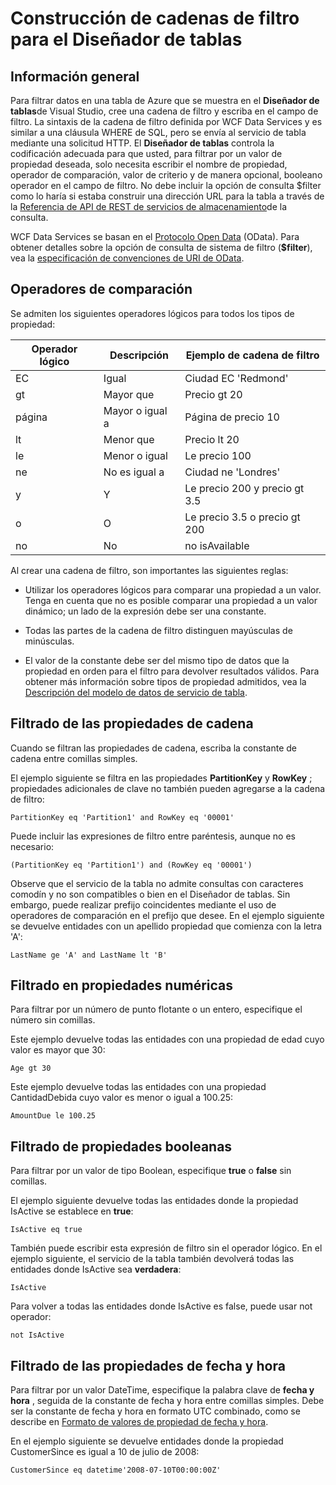 <properties
   pageTitle="Construcción de cadenas de filtro para el Diseñador de tablas | Microsoft Azure"
   description="Construcción de cadenas de filtro para el Diseñador de tablas"
   services="visual-studio-online"
   documentationCenter="na"
   authors="TomArcher"
   manager="douge"
   editor="" />
<tags
   ms.service="storage"
   ms.devlang="multiple"
   ms.topic="article"
   ms.tgt_pltfrm="na"
   ms.workload="na"
   ms.date="08/15/2016"
   ms.author="tarcher" />

# <a name="constructing-filter-strings-for-the-table-designer"></a>Construcción de cadenas de filtro para el Diseñador de tablas

## <a name="overview"></a>Información general

Para filtrar datos en una tabla de Azure que se muestra en el **Diseñador de tablas**de Visual Studio, cree una cadena de filtro y escriba en el campo de filtro. La sintaxis de la cadena de filtro definida por WCF Data Services y es similar a una cláusula WHERE de SQL, pero se envía al servicio de tabla mediante una solicitud HTTP. El **Diseñador de tablas** controla la codificación adecuada para que usted, para filtrar por un valor de propiedad deseada, solo necesita escribir el nombre de propiedad, operador de comparación, valor de criterio y de manera opcional, booleano operador en el campo de filtro. No debe incluir la opción de consulta $filter como lo haría si estaba construir una dirección URL para la tabla a través de la [Referencia de API de REST de servicios de almacenamiento](http://go.microsoft.com/fwlink/p/?LinkId=400447)de la consulta.

WCF Data Services se basan en el [Protocolo Open Data](http://go.microsoft.com/fwlink/p/?LinkId=214805) (OData). Para obtener detalles sobre la opción de consulta de sistema de filtro (**$filter**), vea la [especificación de convenciones de URI de OData](http://go.microsoft.com/fwlink/p/?LinkId=214806).

## <a name="comparison-operators"></a>Operadores de comparación

Se admiten los siguientes operadores lógicos para todos los tipos de propiedad:

|Operador lógico|Descripción|Ejemplo de cadena de filtro|
|---|---|---|
|EC|Igual|Ciudad EC 'Redmond'|
|gt|Mayor que|Precio gt 20|
|página|Mayor o igual a|Página de precio 10|
|lt|Menor que|Precio lt 20|
|le|Menor o igual|Le precio 100|
|ne|No es igual a|Ciudad ne 'Londres'|
|y|Y|Le precio 200 y precio gt 3.5|
|o|O|Le precio 3.5 o precio gt 200|
|no|No|no isAvailable|

Al crear una cadena de filtro, son importantes las siguientes reglas:

- Utilizar los operadores lógicos para comparar una propiedad a un valor. Tenga en cuenta que no es posible comparar una propiedad a un valor dinámico; un lado de la expresión debe ser una constante.

- Todas las partes de la cadena de filtro distinguen mayúsculas de minúsculas.

- El valor de la constante debe ser del mismo tipo de datos que la propiedad en orden para el filtro para devolver resultados válidos. Para obtener más información sobre tipos de propiedad admitidos, vea la [Descripción del modelo de datos de servicio de tabla](http://go.microsoft.com/fwlink/p/?LinkId=400448).

## <a name="filtering-on-string-properties"></a>Filtrado de las propiedades de cadena

Cuando se filtran las propiedades de cadena, escriba la constante de cadena entre comillas simples.

El ejemplo siguiente se filtra en las propiedades **PartitionKey** y **RowKey** ; propiedades adicionales de clave no también pueden agregarse a la cadena de filtro:

    PartitionKey eq 'Partition1' and RowKey eq '00001'

Puede incluir las expresiones de filtro entre paréntesis, aunque no es necesario:

    (PartitionKey eq 'Partition1') and (RowKey eq '00001')

Observe que el servicio de la tabla no admite consultas con caracteres comodín y no son compatibles o bien en el Diseñador de tablas. Sin embargo, puede realizar prefijo coincidentes mediante el uso de operadores de comparación en el prefijo que desee. En el ejemplo siguiente se devuelve entidades con un apellido propiedad que comienza con la letra 'A':

    LastName ge 'A' and LastName lt 'B'

## <a name="filtering-on-numeric-properties"></a>Filtrado en propiedades numéricas

Para filtrar por un número de punto flotante o un entero, especifique el número sin comillas.

Este ejemplo devuelve todas las entidades con una propiedad de edad cuyo valor es mayor que 30:

    Age gt 30

Este ejemplo devuelve todas las entidades con una propiedad CantidadDebida cuyo valor es menor o igual a 100.25:

    AmountDue le 100.25

## <a name="filtering-on-boolean-properties"></a>Filtrado de propiedades booleanas

Para filtrar por un valor de tipo Boolean, especifique **true** o **false** sin comillas.

El ejemplo siguiente devuelve todas las entidades donde la propiedad IsActive se establece en **true**:

    IsActive eq true

También puede escribir esta expresión de filtro sin el operador lógico. En el ejemplo siguiente, el servicio de la tabla también devolverá todas las entidades donde IsActive sea **verdadera**:

    IsActive

Para volver a todas las entidades donde IsActive es false, puede usar not operador:

    not IsActive

## <a name="filtering-on-datetime-properties"></a>Filtrado de las propiedades de fecha y hora

Para filtrar por un valor DateTime, especifique la palabra clave de **fecha y hora** , seguida de la constante de fecha y hora entre comillas simples. Debe ser la constante de fecha y hora en formato UTC combinado, como se describe en [Formato de valores de propiedad de fecha y hora](http://go.microsoft.com/fwlink/p/?LinkId=400449).

En el ejemplo siguiente se devuelve entidades donde la propiedad CustomerSince es igual a 10 de julio de 2008:

    CustomerSince eq datetime'2008-07-10T00:00:00Z'
